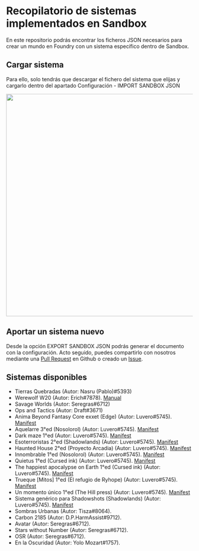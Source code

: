 # Recopilatorio de sistemas implementados en Sandbox

En este repositorio podrás encontrar los ficheros JSON necesarios para crear un mundo en Foundry con un sistema específico dentro de Sandbox. 

## Cargar sistema

Para ello, solo tendrás que descargar el fichero del sistema que elijas y cargarlo dentro del apartado Configuración - IMPORT SANDBOX JSON 

<p align="center">
  <img src="https://i.imgur.com/AAJX6cL.png" height="600px" />
</p>

## Aportar un sistema nuevo

Desde la opción EXPORT SANDBOX JSON podrás generar el documento con la configuración. Acto seguido, puedes compartirlo con nosotros mediante una [Pull Request](https://github.com/foundryvttes/sandbox-systems/pulls) en Github o creado un [Issue](https://github.com/foundryvttes/sandbox-systems/issues).

## Sistemas disponibles

- Tierras Quebradas (Autor: Nasru (Pablo)#5393)
- Werewolf W20  (Autor: Erich#7878). [Manual](https://youtu.be/72rnl2jd-ZA)
- Savage Worlds (Autor: Seregras#6712)
- Ops and Tactics (Autor: Draft#3671)
- Anima Beyond Fantasy Core exxet (Edge) (Autor: Luvero#5745). [Manifest](https://raw.githubusercontent.com/Luvero-1/animabf-sandbox/main/world.json)
- Aquelarre 3°ed (Nosolorol) (Autor: Luvero#5745). [Manifest](https://raw.githubusercontent.com/Luvero-1/aquelarre-sandbox/main/world.json)
- Dark maze 1°ed (Autor: Luvero#5745). [Manifest](https://raw.githubusercontent.com/Luvero-1/darkmaze-sandbox/main/world.json)
- Esoterroristas 2°ed (Shadowlands) (Autor: Luvero#5745). [Manifest](https://raw.githubusercontent.com/Luvero-1/esoterroristas-sandbox/main/world.json)
- Haunted House 2°ed (Proyecto Arcadia) (Autor: Luvero#5745). [Manifest](https://raw.githubusercontent.com/Luvero-1/hauntedhouse-sandbox/main/world.json)
- Innombrable 1°ed (Nosolorol) (Autor: Luvero#5745). [Manifest](https://raw.githubusercontent.com/Luvero-1/innombrable-sandbox/main/world.json)
- Quietus 1°ed (Cursed ink) (Autor: Luvero#5745). [Manifest](https://raw.githubusercontent.com/Luvero-1/quietus-sandbox/main/world.json)
- The happiest apocalypse on Earth 1°ed (Cursed ink) (Autor: Luvero#5745). [Manifest](https://raw.githubusercontent.com/Luvero-1/THAoE-sandbox/main/world.json)
- Trueque [Mitos] 1°ed (El refugio de Ryhope) (Autor: Luvero#5745). [Manifest](https://raw.githubusercontent.com/Luvero-1/trueque-mitos-sandbox/trueque-mitos-sandbox/world.json)
- Un momento único 1°ed (The Hill press) (Autor: Luvero#5745). [Manifest](https://raw.githubusercontent.com/Luvero-1/momentounico-sandbox/main/world.json)
- Sistema genérico para Shadowshots (Shadowlands) (Autor: Luvero#5745). [Manifest](https://raw.githubusercontent.com/Luvero-1/shadowshots-sandbox/main/world.json)
- Sombras Urbanas (Autor: Tisza#8064).
- Carbon 2185 (Autor: D.P.HarmAssist#9712).
- Avatar (Autor: Seregras#6712).
- Stars without Number (Autor: Seregras#6712).
- OSR (Autor: Seregras#6712).
- En la Oscuridad (Autor: Yolo Mozart#1757).